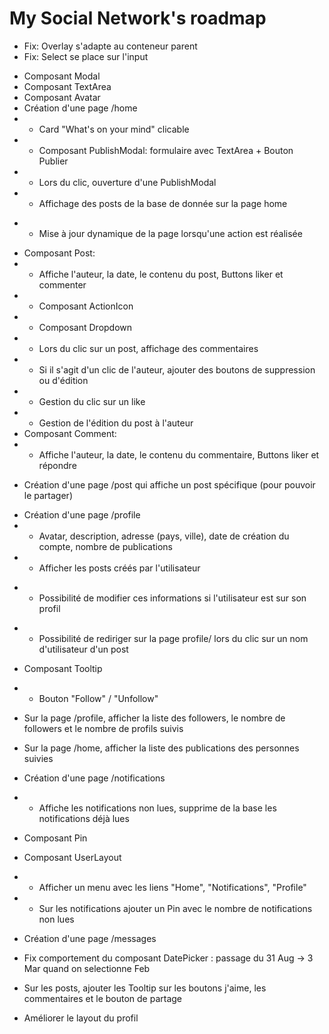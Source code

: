 # My Social Network's roadmap

- Fix: Overlay s'adapte au conteneur parent
- Fix: Select se place sur l'input
+ Composant Modal
+ Composant TextArea
+ Composant Avatar
+ Création d'une page /home
+ - Card "What's on your mind" clicable
+ - Composant PublishModal: formulaire avec TextArea + Bouton Publier
+ - Lors du clic, ouverture d'une PublishModal
+ - Affichage des posts de la base de donnée sur la page home
- - Mise à jour dynamique de la page lorsqu'une action est réalisée
+ Composant Post:
+ - Affiche l'auteur, la date, le contenu du post, Buttons liker et commenter
+ - Composant ActionIcon
+ - Composant Dropdown
+ - Lors du clic sur un post, affichage des commentaires
+ - Si il s'agit d'un clic de l'auteur, ajouter des boutons de suppression ou d'édition
+ - Gestion du clic sur un like
+ - Gestion de l'édition du post à l'auteur
+ Composant Comment:
+ - Affiche l'auteur, la date, le contenu du commentaire, Buttons liker et répondre
- Création d'une page /post qui affiche un post spécifique (pour pouvoir le partager)

+ Création d'une page /profile
+ - Avatar, description, adresse (pays, ville), date de création du compte, nombre de publications
+ - Afficher les posts créés par l'utilisateur
- - Possibilité de modifier ces informations si l'utilisateur est sur son profil
+ - Possibilité de rediriger sur la page profile/ lors du clic sur un nom d'utilisateur d'un post

+ Composant Tooltip

+ - Bouton "Follow" / "Unfollow"
+ Sur la page /profile, afficher la liste des followers, le nombre de followers et le nombre de profils suivis
- Sur la page /home, afficher la liste des publications des personnes suivies

- Création d'une page /notifications
- - Affiche les notifications non lues, supprime de la base les notifications déjà lues

+ Composant Pin
- Composant UserLayout
- - Afficher un menu avec les liens "Home", "Notifications", "Profile"
- - Sur les notifications ajouter un Pin avec le nombre de notifications non lues

- Création d'une page /messages

- Fix comportement du composant DatePicker : passage du 31 Aug -> 3 Mar quand on selectionne Feb 

- Sur les posts, ajouter les Tooltip sur les boutons j'aime, les commentaires et le bouton de partage
+ Améliorer le layout du profil